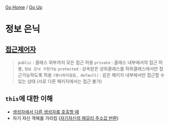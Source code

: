 [Go Home](https://github.com/devJRL/CodeLab-JAVA-Basic#codelab-java-basic) / [Go Up](..)

# 정보 은닉

## [접근제어자](./MyDateTest.java)

> `public` : 클래스 외부까지 모든 접근 허용
> `private` : 클래스 내부에서의 접근 허용, `정보 은닉 구현가능`
> `protected` : 상속받은 상위클래스를 하위클래스에서만 접근가능하도록 허용
> `(명시하지않음, default)` : 같은 패키지 내부에서만 접근할 수 있는 상태 (서로 다른 패키지에서는 접근 불가)

## `this`에 대한 이해

- [생성자에서 다른 생성자를 호출할 때](./ThisExample.java#L13)
- 자기 자신 객체를 가리킴 ([자기자신의 메모리 주소값 반환](./ThisExample.java#L20))

